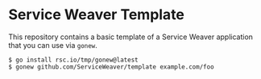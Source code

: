 # Service Weaver Template

This repository contains a basic template of a Service Weaver application that
you can use via `gonew`.

```
$ go install rsc.io/tmp/gonew@latest
$ gonew github.com/ServiceWeaver/template example.com/foo
```
